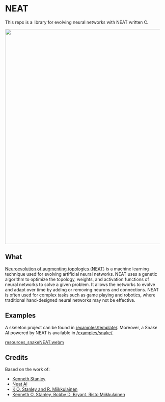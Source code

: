 # NEAT

This repo is a library for evolving neural networks with NEAT written C.

<p align="center">
	<img src="https://github.com/titofra/NEAT/raw/main/resources/network.png" width="700">
</p>

## What
[Neuroevolution of augmenting topologies (NEAT)](https://en.wikipedia.org/wiki/Neuroevolution_of_augmenting_topologies) is a machine learning technique used for evolving artificial neural networks. NEAT uses a genetic algorithm to optimize the topology, weights, and activation functions of neural networks to solve a given problem. It allows the networks to evolve and adapt over time by adding or removing neurons and connections. NEAT is often used for complex tasks such as game playing and robotics, where traditional hand-designed neural networks may not be effective.

## Examples
A skeleton project can be found in [/examples/template/](https://github.com/titofra/NEAT/tree/main/examples/template). Moreover, a Snake AI powered by NEAT is available in [/examples/snake/](https://github.com/titofra/NEAT/tree/main/examples/snake).

[resources_snakeNEAT.webm](https://user-images.githubusercontent.com/120715525/233745593-d2044124-56b4-4479-91bd-f73eb2f2e5ab.webm)

## Credits
Based on the work of:
- [Kenneth Stanley](https://www.cs.ucf.edu/~kstanley/neat.html)
- [Neat AI](https://www.youtube.com/watch?v=3nbvrrdymF0&list=PLnICFpQDyZRFqjdtcTjshOb1IJqns6h6w)
- [K.O. Stanley and R. Miikkulainen](http://nn.cs.utexas.edu/downloads/papers/stanley.ec02.pdf)
- [Kenneth O. Stanley, Bobby D. Bryant, Risto Miikkulainen](http://nn.cs.utexas.edu/downloads/papers/stanley.ieeetec05.pdf)
